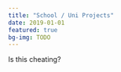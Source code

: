 ```yaml
---
title: "School / Uni Projects"
date: 2019-01-01
featured: true
bg-img: TODO
---
```


Is this cheating?
